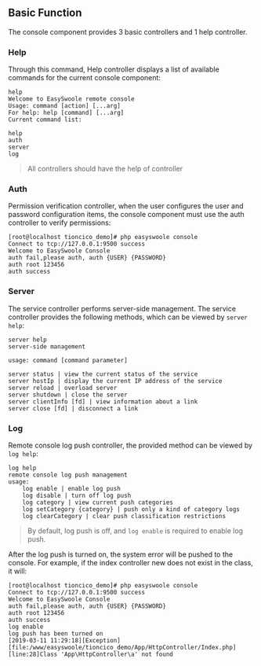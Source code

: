 ## Basic Function
The console component provides 3 basic controllers and 1 help controller.

### Help
Through this command, Help controller displays a list of available commands for the current console component:
````
help
Welcome to EasySwoole remote console
Usage: command [action] [...arg]
For help: help [command] [...arg]
Current command list:

help
auth
server
log
````
> All controllers should have the help of controller

### Auth
Permission verification controller, when the user configures the user and password configuration items, the console component must use the auth controller to verify permissions:
````
[root@localhost tioncico_demo]# php easyswoole console
Connect to tcp://127.0.0.1:9500 success
Welcome to EasySwoole Console
auth fail,please auth, auth {USER} {PASSWORD}
auth root 123456
auth success
````

### Server
The service controller performs server-side management. The service controller provides the following methods, which can be viewed by `server help`:
````
server help
server-side management

usage: command [command parameter]

server status | view the current status of the service
server hostIp | display the current IP address of the service
server reload | overload server
server shutdown | close the server
server clientInfo [fd] | view information about a link
server close [fd] | disconnect a link
````

### Log
Remote console log push controller, the provided method can be viewed by `log help`:
````
log help
remote console log push management
usage:
    log enable | enable log push
    log disable | turn off log push
    log category | view current push categories
    log setCategory {category} | push only a kind of category logs
    log clearCategory | clear push classification restrictions
````

> By default, log push is off, and `log enable` is required to enable log push.

After the log push is turned on, the system error will be pushed to the console. For example, if the index controller new does not exist in the class, it will:
````
[root@localhost tioncico_demo]# php easyswoole console
Connect to tcp://127.0.0.1:9500 success
Welcome to EasySwoole Console
auth fail,please auth, auth {USER} {PASSWORD}
auth root 123456
auth success
log enable
log push has been turned on
[2019-03-11 11:29:18][Exception][file:/www/easyswoole/tioncico_demo/App/HttpController/Index.php][line:28]Class 'App\HttpController\a' not found
````
